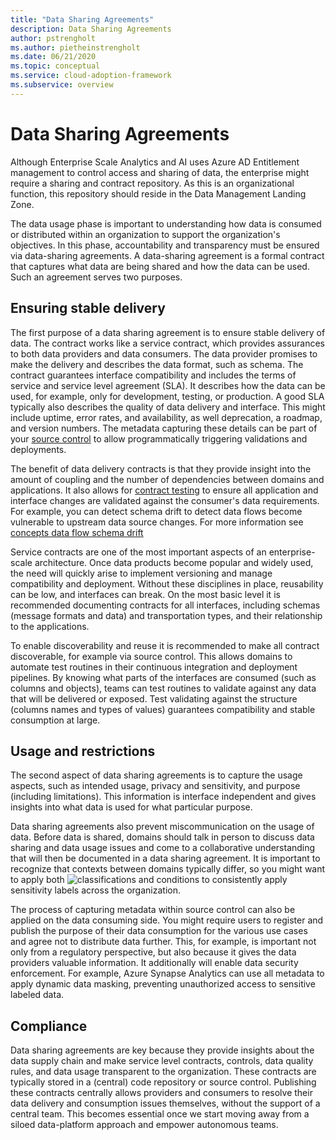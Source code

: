 ```yaml
---
title: "Data Sharing Agreements"
description: Data Sharing Agreements
author: pstrengholt
ms.author: pietheinstrengholt
ms.date: 06/21/2020
ms.topic: conceptual
ms.service: cloud-adoption-framework
ms.subservice: overview
---
```


# Data Sharing Agreements

Although Enterprise Scale Analytics and AI uses Azure AD Entitlement management to control access and sharing of data, the enterprise might require a sharing and contract repository. As this is an organizational function, this repository should reside in the Data Management Landing Zone.

The data usage phase is important to understanding how data is consumed or distributed within an organization to support the organization's objectives. In this phase, accountability and transparency must be ensured via data-sharing agreements. A data-sharing agreement is a formal contract that captures what data are being shared and how the data can be used. Such an agreement serves two purposes.

## Ensuring stable delivery

The first purpose of a data sharing agreement is to ensure stable delivery of data. The contract works like a service contract, which provides assurances to both data providers and data consumers. The data provider promises to make the delivery and describes the data format, such as schema. The contract guarantees interface compatibility and includes the terms of service and service level agreement (SLA). It describes how the data can be used, for example, only for development, testing, or production. A good SLA typically also describes the quality of data delivery and interface. This might include uptime, error rates, and availability, as well deprecation, a roadmap, and version numbers. The metadata capturing these details can be part of your [source control](/azure/data-factory/source-control) to allow programmatically triggering validations and deployments.

The benefit of data delivery contracts is that they provide insight into the amount of coupling and the number of dependencies between domains and applications. It also allows for [contract testing](/azure/data-factory/continuous-integration-deployment#cicd-lifecycle) to ensure all application and interface changes are validated against the consumer's data requirements. For example, you can detect schema drift to detect data flows become vulnerable to upstream data source changes. For more information see [concepts data flow schema drift](/en-us/azure/data-factory/concepts-data-flow-schema-drift)

Service contracts are one of the most important aspects of an enterprise-scale architecture. Once data products become popular and widely used, the need will quickly arise to implement versioning and manage compatibility and deployment. Without these disciplines in place, reusability can be low, and interfaces can break. On the most basic level it is recommended documenting contracts for all interfaces, including schemas (message formats and data) and transportation types, and their relationship to the applications.

To enable discoverability and reuse it is recommended to make all contract discoverable, for example via source control. This allows domains to automate test routines in their continuous integration and deployment pipelines. By knowing what parts of the interfaces are consumed (such as columns and objects), teams can test routines to validate against any data that will be delivered or exposed. Test validating against the structure (columns names and types of values) guarantees compatibility and stable consumption at large.

## Usage and restrictions

The second aspect of data sharing agreements is to capture the usage aspects, such as intended usage, privacy and sensitivity, and purpose (including limitations). This information is interface independent and gives insights into what data is used for what particular purpose.

Data sharing agreements also prevent miscommunication on the usage of data. Before data is shared, domains should talk in person to discuss data sharing and data usage issues and come to a collaborative understanding that will then be documented in a data sharing agreement. It is important to recognize that contexts between domains typically differ, so you might want to apply both ![classifications and conditions](/azure/purview/create-sensitivity-label) to consistently apply sensitivity labels across the organization.

The process of capturing metadata within source control can also be applied on the data consuming side. You might require users to register and publish the purpose of their data consumption for the various use cases and agree not to distribute data further. This, for example, is important not only from a regulatory perspective, but also because it gives the data providers valuable information. It additionally will enable data security enforcement. For example, Azure Synapse Analytics can use all metadata to apply dynamic data masking, preventing unauthorized access to sensitive labeled data.

## Compliance

Data sharing agreements are key because they provide insights about the data supply chain and make service level contracts, controls, data quality rules, and data usage transparent to the organization. These contracts are typically stored in a (central) code repository or source control. Publishing these contracts centrally allows providers and consumers to resolve their data delivery and consumption issues themselves, without the support of a central team. This becomes essential once we start moving away from a siloed data-platform approach and empower autonomous teams.
